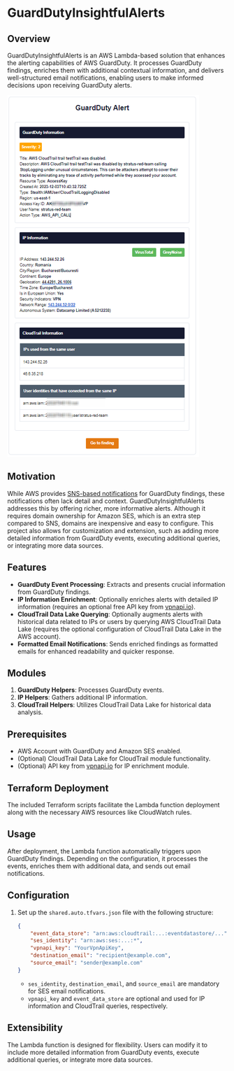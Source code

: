 # GuardDutyInsightfulAlerts

## Overview
GuardDutyInsightfulAlerts is an AWS Lambda-based solution that enhances the alerting capabilities of AWS GuardDuty. It processes GuardDuty findings, enriches them with additional contextual information, and delivers well-structured email notifications, enabling users to make informed decisions upon receiving GuardDuty alerts.

![image](mail_example.png)
## Motivation
While AWS provides [SNS-based notifications](https://docs.aws.amazon.com/guardduty/latest/ug/guardduty_findings_cloudwatch.html) for GuardDuty findings, these notifications often lack detail and context. GuardDutyInsightfulAlerts addresses this by offering richer, more informative alerts. Although it requires domain ownership for Amazon SES, which is an extra step compared to SNS, domains are inexpensive and easy to configure. This project also allows for customization and extension, such as adding more detailed information from GuardDuty events, executing additional queries, or integrating more data sources.

## Features
- **GuardDuty Event Processing**: Extracts and presents crucial information from GuardDuty findings.
- **IP Information Enrichment**: Optionally enriches alerts with detailed IP information (requires an optional free API key from [vpnapi.io](https://vpnapi.io/)).
- **CloudTrail Data Lake Querying**: Optionally augments alerts with historical data related to IPs or users by querying AWS CloudTrail Data Lake (requires the optional configuration of CloudTrail Data Lake in the AWS account).
- **Formatted Email Notifications**: Sends enriched findings as formatted emails for enhanced readability and quicker response.

## Modules
1. **GuardDuty Helpers**: Processes GuardDuty events.
2. **IP Helpers**: Gathers additional IP information.
3. **CloudTrail Helpers**: Utilizes CloudTrail Data Lake for historical data analysis.

## Prerequisites
- AWS Account with GuardDuty and Amazon SES enabled.
- (Optional) CloudTrail Data Lake for CloudTrail module functionality.
- (Optional) API key from [vpnapi.io](https://vpnapi.io/) for IP enrichment module.

## Terraform Deployment
The included Terraform scripts facilitate the Lambda function deployment along with the necessary AWS resources like CloudWatch rules.

## Usage
After deployment, the Lambda function automatically triggers upon GuardDuty findings. Depending on the configuration, it processes the events, enriches them with additional data, and sends out email notifications.

## Configuration
1. Set up the `shared.auto.tfvars.json` file with the following structure:
    ```json
    {
        "event_data_store": "arn:aws:cloudtrail:...:eventdatastore/...",
        "ses_identity": "arn:aws:ses:...:*",
        "vpnapi_key": "YourVpnApiKey",
        "destination_email": "recipient@example.com",
        "source_email": "sender@example.com"
    }
    ```
    - `ses_identity`, `destination_email`, and `source_email` are mandatory for SES email notifications.
    - `vpnapi_key` and `event_data_store` are optional and used for IP information and CloudTrail queries, respectively.

## Extensibility
The Lambda function is designed for flexibility. Users can modify it to include more detailed information from GuardDuty events, execute additional queries, or integrate more data sources.
